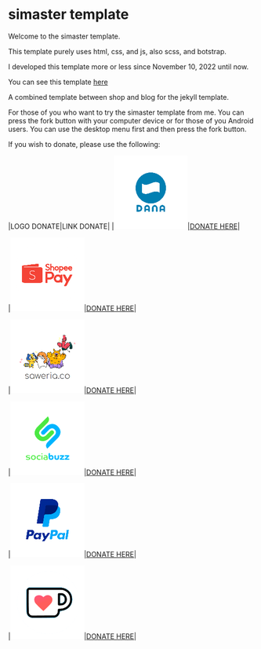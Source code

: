 # simaster template

Welcome to the simaster template.

This template purely uses html, css, and js, also scss, and botstrap.

I developed this template more or less since November 10, 2022 until now.

You can see this template [here](https://www.clashmwns.com)

A combined template between shop and blog for the jekyll template.

For those of you who want to try the simaster template from me. You can press the fork button with your computer device or for those of you Android users. You can use the desktop menu first and then press the fork button.

If you wish to donate, please use the following:

|LOGO DONATE|LINK DONATE|
|![DANA](https://github.com/mwnsofficial/simaster/blob/main/assets/images/donasidana.png)|[DONATE HERE](https://link.dana.id/qr/4r3ahl1)|

|![SHOPEEPAY](https://github.com/mwnsofficial/simaster/blob/main/assets/images/donasishopeepay.png)|[DONATE HERE](https://wsa.wallet.airpay.co.id/qr/004f42927bfe976b9d3c?smtt=0.0.9)|

|![SAWERIA](https://github.com/mwnsofficial/simaster/blob/main/assets/images/donasisaweria.png)|[DONATE HERE](https://saweria.co/masterwifi99)|

|![SOCIABUZZ](https://github.com/mwnsofficial/simaster/blob/main/assets/images/donasisociabuzz.png)|[DONATE HERE](https://sociabuzz.com/master_wifi_network_solution/tribe)|

|![PAYPAL](https://github.com/mwnsofficial/simaster/blob/main/assets/images/donasipaypal.png)|[DONATE HERE](https://paypal.me/myarachma92)|

|![KO-FI](https://github.com/mwnsofficial/simaster/blob/main/assets/images/donasikofi.png)|[DONATE HERE](https://ko-fi.com/masterwifinetworksolution)|
